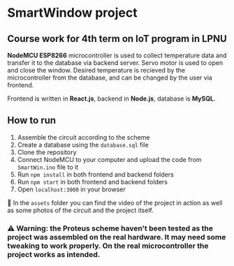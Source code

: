 # SmartWindow project
## Course work for 4th term on IoT program in LPNU

**NodeMCU ESP8266** microcontroller is used to collect temperature data and transfer it to the database via backend server.
Servo motor is used to open and close the window.
Desired temperature is recieved by the microcontroller from the database, and can be changed by the user via frontend.

Frontend is written in **React.js**, backend in **Node.js**, database is **MySQL**.

## How to run
1. Assemble the circuit according to the scheme
2. Create a database using the `database.sql` file
3. Clone the repository
4. Connect NodeMCU to your computer and upload the code from `SmartWin.ino` file to it
5. Run `npm install` in both frontend and backend folders
6. Run `npm start` in both frontend and backend folders
7. Open `localhost:3000` in your browser

📁 In the `assets` folder you can find the video of the project in action as well as some photos of the circuit and the project itself.

### ⚠️ Warning: the Proteus scheme haven't been tested as the project was assembled on the real hardware. It may need some tweaking to work properly. On the real microcontroller the project works as intended.